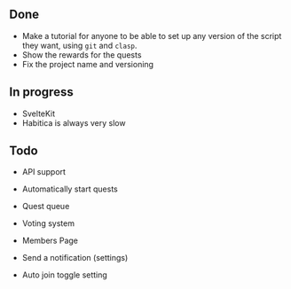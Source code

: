 ## Done
- Make a tutorial for anyone to be able to set up any version of the script they want, using `git` and `clasp`. 
- Show the rewards for the quests
- Fix the project name and versioning

## In progress
- SvelteKit
- Habitica is always very slow

## Todo
- API support
- Automatically start quests
- Quest queue
- Voting system

- Members Page
- Send a notification (settings)
- Auto join toggle setting
